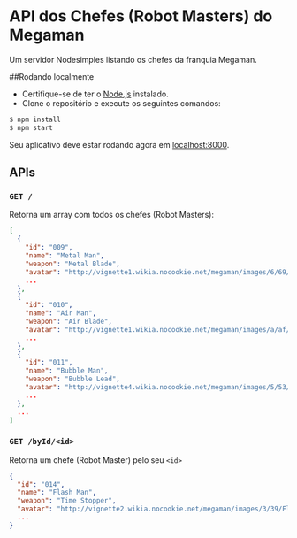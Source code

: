 # API dos Chefes (Robot Masters) do Megaman

Um servidor Nodesimples listando os chefes da franquia Megaman.

##Rodando localmente

- Certifique-se de ter o [Node.js](http://nodejs.org) instalado.
- Clone o repositório e execute os seguintes comandos:

```sh
$ npm install
$ npm start
```

Seu aplicativo deve estar rodando agora em [localhost:8000](http://localhost:8000/).

## APIs

### `GET /`

Retorna um array com todos os chefes (Robot Masters):

```json
[
  {
    "id": "009",
    "name": "Metal Man",
    "weapon": "Metal Blade",
    "avatar": "http://vignette1.wikia.nocookie.net/megaman/images/6/69/Metalmugshot.png",
    ...
  },
  {
    "id": "010",
    "name": "Air Man",
    "weapon": "Air Blade",
    "avatar": "http://vignette1.wikia.nocookie.net/megaman/images/a/af/Airmugshot.png",
    ...
  },
  {
    "id": "011",
    "name": "Bubble Man",
    "weapon": "Bubble Lead",
    "avatar": "http://vignette4.wikia.nocookie.net/megaman/images/5/53/Bubblemugshot.png",
    ...
  },
  ...
]
```

### `GET /byId/<id>`

Retorna um chefe (Robot Master) pelo seu `<id>`

```json
{
  "id": "014",
  "name": "Flash Man",
  "weapon": "Time Stopper",
  "avatar": "http://vignette2.wikia.nocookie.net/megaman/images/3/39/Flashmugshot.png",
  ...
}

```
